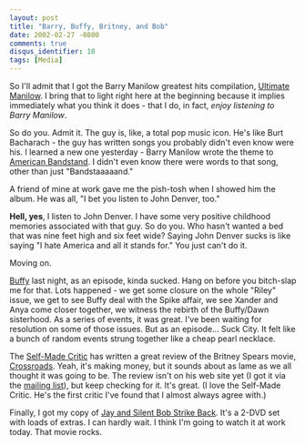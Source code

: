 ```yaml
---
layout: post
title: "Barry, Buffy, Britney, and Bob"
date: 2002-02-27 -0800
comments: true
disqus_identifier: 10
tags: [Media]
---
```

So I'll admit that I got the Barry Manilow greatest hits compilation,
[Ultimate
Manilow](http://www.amazon.com/exec/obidos/ASIN/B00005USBH/mhsvortex). I
bring that to light right here at the beginning because it implies
immediately what you think it does - that I do, in fact, *enjoy
listening to Barry Manilow*.
 
 So do you. Admit it. The guy is, like, a total pop music icon. He's
like Burt Bacharach - the guy has written songs you probably didn't even
know were his. I learned a new one yesterday - Barry Manilow wrote the
theme to [American
Bandstand](http://www.yesterdayland.com/popopedia/shows/saturday/sa1373.php).
I didn't even know there were words to that song, other than just
"Bandstaaaaand."
 
 A friend of mine at work gave me the pish-tosh when I showed him the
album. He was all, "I bet you listen to John Denver, too."
 
 **Hell, yes**, I listen to John Denver. I have some very positive
childhood memories associated with that guy. So do you. Who hasn't
wanted a bed that was nine feet high and six feet wide? Saying John
Denver sucks is like saying "I hate America and all it stands for." You
just can't do it.
 
 Moving on.
 
 [Buffy](http://www.buffy.com/) last night, as an episode, kinda sucked.
Hang on before you bitch-slap me for that. Lots happened - we get some
closure on the whole "Riley" issue, we get to see Buffy deal with the
Spike affair, we see Xander and Anya come closer together, we witness
the rebirth of the Buffy/Dawn sisterhood. As a series of events, it was
great. I've been waiting for resolution on some of those issues. But as
an episode... Suck City. It felt like a bunch of random events strung
together like a cheap pearl necklace.
 
 The [Self-Made Critic](http://www.brunching.com) has written a great
review of the Britney Spears movie,
[Crossroads](http://us.imdb.com/Title?0275022). Yeah, it's making money,
but it sounds about as lame as we all thought it was going to be. The
review isn't on his web site yet (I got it via the [mailing
list](http://www.brunching.com/selfmade/mailinglist.html)), but keep
checking for it. It's great. (I love the Self-Made Critic. He's the
first critic I've found that I almost always agree with.)
 
 Finally, I got my copy of [Jay and Silent Bob Strike
Back](http://www.amazon.com/exec/obidos/ASIN/B00003CY67/mhsvortex). It's
a 2-DVD set with loads of extras. I can hardly wait. I think I'm going
to watch it at work today. That movie rocks.
 
 
